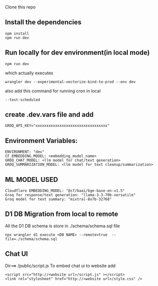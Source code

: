 
Clone this repo

## Install the dependencies
```
npm install
npm run dev
```

## Run locally for dev environment(in local mode)
```
npm run dev
```
which actually executes 
```
wrangler dev --experimental-vectorize-bind-to-prod --env dev
```
also add this command for running cron in local 
```
--test-scheduled
```

## create .dev.vars file and add
```
GROQ_API_KEY="xxxxxxxxxxxxxxxxxxxxxxxxxxxxxxxxx"
```


## Environment Variables:
```
ENVIRONMENT: "dev"
CF_EMBEDDING_MODEL: <embedding_model_name>
GROQ_CHAT_MODEL: <llm model for chat/text generation>
GROQ_SUMMARIZATION_MODEL: <llm model for text cleanup/summarization>
```

## ML MODEL USED
```
Cloudflare EMBEDDING_MODEL: "@cf/baai/bge-base-en-v1.5"
Groq for response/text generation: "llama-3.3-70b-versatile"
Groq model for text summary: "mixtral-8x7b-32768"
```

## D1 DB Migration from local to remote
All the D1 DB schema is store in ./schema/schema.sql file
```
npx wrangler d1 execute <DB NAME> --remote=true  --file=./schema/schema.sql
```


## Chat UI
Dir==> /public/script.js
To embed chat ui to website add
```
<script src="http://<website url>/script.js" ></script>
<link rel="stylesheet" href="http://<website url>/style.css" />
```